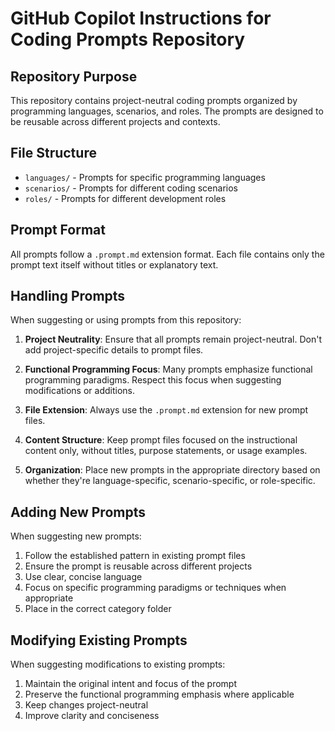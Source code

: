 # GitHub Copilot Instructions for Coding Prompts Repository

## Repository Purpose

This repository contains project-neutral coding prompts organized by programming languages, scenarios, and roles. The prompts are designed to be reusable across different projects and contexts.

## File Structure

- `languages/` - Prompts for specific programming languages
- `scenarios/` - Prompts for different coding scenarios
- `roles/` - Prompts for different development roles

## Prompt Format

All prompts follow a `.prompt.md` extension format. Each file contains only the prompt text itself without titles or explanatory text.

## Handling Prompts

When suggesting or using prompts from this repository:

1. **Project Neutrality**: Ensure that all prompts remain project-neutral. Don't add project-specific details to prompt files.

2. **Functional Programming Focus**: Many prompts emphasize functional programming paradigms. Respect this focus when suggesting modifications or additions.

3. **File Extension**: Always use the `.prompt.md` extension for new prompt files.

4. **Content Structure**: Keep prompt files focused on the instructional content only, without titles, purpose statements, or usage examples.

5. **Organization**: Place new prompts in the appropriate directory based on whether they're language-specific, scenario-specific, or role-specific.

## Adding New Prompts

When suggesting new prompts:

1. Follow the established pattern in existing prompt files
2. Ensure the prompt is reusable across different projects
3. Use clear, concise language
4. Focus on specific programming paradigms or techniques when appropriate
5. Place in the correct category folder

## Modifying Existing Prompts

When suggesting modifications to existing prompts:

1. Maintain the original intent and focus of the prompt
2. Preserve the functional programming emphasis where applicable
3. Keep changes project-neutral
4. Improve clarity and conciseness